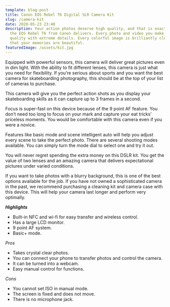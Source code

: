 ```yaml
---
template: blog-post
title: Canon EOS Rebel T6 Digital SLR Camera Kit
slug: /camera-kit
date: 2020-05-23 23:40
description: Your action photos deserve high quality, and that is exactly what
  the EOS Rebel T6 from Canon delivers. Every photo and video you make is high
  quality with extreme details. Every colorful image is brilliantly clear so
  that your memories are beautiful.
featuredImage: /assets/kit.jpg
---
```



Equipped with powerful sensors, this camera will deliver great pictures even in dim light. With the ability to fit different lenses, this camera is just what you need for flexibility. If you’re serious about sports and you want the best camera for skateboarding photography, this should be at the top of your list of cameras to purchase.

This camera will give you the perfect action shots as you display your skateboarding skills as it can capture up to 3 frames in a second.

Focus is super-fast on this device because of the 9 point AF feature. You don’t need too long to focus on your mark and capture your eat tricks’ priceless moments. You would be comfortable with this camera even if you were a novice.

Features like basic mode and scene intelligent auto will help you adjust every scene to take the perfect photo. There are several shooting modes available. You can simply turn the mode dial to select one and try it out.

You will never regret spending the extra money on this DSLR kit. You get the value of two lenses and an amazing camera that delivers expectational pictures under varied conditions.

If you want to take photos with a blurry background, this is one of the best options available for the job. If you have not owned a sophisticated camera in the past, we recommend purchasing a cleaning kit and camera case with this device. This will help your camera last longer and perform very optimally.

***Highlights***

* Built-in NFC and wi-fi for easy transfer and wireless control.
* Has a large LCD monitor.
* 9 point AF system.
* Basic+ mode.

*Pros*

* Takes crystal clear photos.
* You can connect your phone to transfer photos and control the camera.
* It can be turned into a webcam.
* Easy manual control for functions.

*Cons*

* You cannot set ISO in manual mode.
* The screen is fixed and does not move.
* There is no microphone jack.